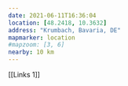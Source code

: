 ```yaml
---
date: 2021-06-11T16:36:04
location: [48.2418, 10.3632]
address: "Krumbach, Bavaria, DE"
mapmarker: location
#mapzoom: [3, 6]
nearby: 10 km
---
```


[[Links 1]]